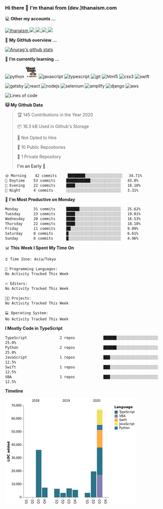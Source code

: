### Hi there 👋 I'm thanai from (dev.)thanaism.com

<!-- バッジ関連 -->
<!--
メイン：https://shields.io/category/social
GitHub view：https://github.com/antonkomarev/github-profile-views-counter
Qiita contributions：https://qiita.com/mikkame/items/f2c60d9caf8a8e38ec50
 -->

💻 **Other my accounts ...**

<p align="left">

  <a href="https://github.com/thanaism/thanaism/">
    <img src="https://komarev.com/ghpvc/?username=thanaism" alt="thanaism" />
  </a>
  <a href="http://twitter.com/okinawa__noodle">
    <img height="20" src="https://img.shields.io/twitter/follow/okinawa__noodle?label=Twitter&logo=twitter&style=flat" />
  </a>
  <a href="https://github.com/thanaism">
    <img height="20" src="https://img.shields.io/github/followers/thanaism?label=follow&logo=github&style=flat" />
  </a>
  <!-- <a href="https://www.reddit.com/user/thanaism">
    <img height="20" src="https://img.shields.io/reddit/user-karma/combined/thanaism?label=Reddit&logo=reddit&style=flat" />
  </a>
  <a href="https://stackoverflow.com/users/5720201/thanaism">
    <img height="20" src="https://img.shields.io/stackexchange/stackoverflow/r/5720201?label=StackOverflow&logo=stack-overflow&style=flat" /> -->
  </a>
  <a href="http://qiita.com/thanai">
    <img height="20" src="https://qiita-badge.apiapi.app/s/thanai/posts.svg" />
  </a>
  <//qiita.com/thanai">
    <img height="20" src="https://qiita-badge.apiapi.app/s/thanai/contributions.svg" />
  </a>
</p>

🍎 **My GitHub overview ...**

<!-- GitHubトロフィー -->
<!--
https://github.com/ryo-ma/github-profile-trophy
 -->

<!-- [![trophy](https://github-profile-trophy.vercel.app/?username=thanaism)](https://github.com/thanaism/thanaism) -->

<!-- GitHubステータス -->
<!--
https://github.com/anuraghazra/github-readme-stats
 -->

[![Anurag's github stats](https://github-readme-stats.vercel.app/api?username=thanaism&count_private=true&show_icons=true)](https://github.com/thanaism/thanaism)

<!-- [![ReadMe Card](https://github-readme-stats.vercel.app/api/pin/?username=thanaism&repo=thanaism)](https://github.com/thanaism/thanaism) -->

<!-- Skill icons -->
<!--
https://rahuldkjain.github.io/gh-profile-readme-generator/
 -->

🌱 **I’m currently learning ...**

<!-- #### Language and Tools -->

<p align="left">
  <!-- python -->
  <img src="https://devicons.github.io/devicon/devicon.git/icons/python/python-original.svg" alt="python" width="40" height="40"/>
  <!-- vba -->
  <img src="images/vba.png" alt="vba" width="40" height="40"/>
  <!-- javascript -->
  <img src="https://devicons.github.io/devicon/devicon.git/icons/javascript/javascript-original.svg" alt="javascript" width="40" height="40"/>
  <!-- typescript -->
  <img src="https://devicons.github.io/devicon/devicon.git/icons/typescript/typescript-original.svg" alt="typescript" width="40" height="40"/>
  <!-- git -->
  <img src="https://www.vectorlogo.zone/logos/git-scm/git-scm-icon.svg" alt="git" width="40" height="40"/>
  <!-- html5 -->
  <img src="https://devicons.github.io/devicon/devicon.git/icons/html5/html5-original-wordmark.svg" alt="html5" width="40" height="40"/>
  <!-- css3 -->
  <img src="https://devicons.github.io/devicon/devicon.git/icons/css3/css3-original-wordmark.svg" alt="css3" width="40" height="40"/>
  <!-- swift -->
  <img src="https://devicons.github.io/devicon/devicon.git/icons/swift/swift-original-wordmark.svg" alt="swift" width="40" height="40"/>
</p>
<p align="left">
  <!-- gatsby -->
  <img src="https://www.vectorlogo.zone/logos/gatsbyjs/gatsbyjs-icon.svg" alt="gatsby" width="40" height="40"/>
  <!-- react -->
  <img src="https://devicons.github.io/devicon/devicon.git/icons/react/react-original-wordmark.svg" alt="react" width="40" height="40"/>
  <!-- nodejs -->
  <img src="https://devicons.github.io/devicon/devicon.git/icons/nodejs/nodejs-original-wordmark.svg" alt="nodejs" width="40" height="40"/>
  <!-- selenium -->
  <img src="https://raw.githubusercontent.com/detain/svg-logos/780f25886640cef088af994181646db2f6b1a3f8/svg/selenium-logo.svg" alt="selenium" width="40" height="40"/>
  <!-- amplify -->
  <img src="https://docs.amplify.aws/assets/logo-dark.svg" alt="amplify" width="40" height="40"/>
  <!-- django -->
  <img src="https://devicons.github.io/devicon/devicon.git/icons/django/django-original.svg" alt="django" width="40" height="40"/>
  <!-- aws -->
  <img src="https://devicons.github.io/devicon/devicon.git/icons/amazonwebservices/amazonwebservices-original-wordmark.svg" alt="aws" width="40" height="40"/>
</p>

<!--START_SECTION:waka-->

![Lines of code](https://img.shields.io/badge/From%20Hello%20World%20I%27ve%20Written-236515%20lines%20of%20code-blue)

**🐱 My Github Data**

> 🏆 145 Contributions in the Year 2020
>
> 📦 16.3 kB Used in Github's Storage
>
> 🚫 Not Opted to Hire
>
> 📜 10 Public Repositories
>
> 🔑 1 Private Repository
>
> **I'm an Early 🐤**

```text
🌞 Morning    42 commits     ████████░░░░░░░░░░░░░░░░░   34.71%
🌆 Daytime    53 commits     ███████████░░░░░░░░░░░░░░   43.8%
🌃 Evening    22 commits     ████░░░░░░░░░░░░░░░░░░░░░   18.18%
🌙 Night      4 commits      ░░░░░░░░░░░░░░░░░░░░░░░░░   3.31%

```

📅 **I'm Most Productive on Monday**

```text
Monday       31 commits     ██████░░░░░░░░░░░░░░░░░░░   25.62%
Tuesday      23 commits     ████░░░░░░░░░░░░░░░░░░░░░   19.01%
Wednesday    20 commits     ████░░░░░░░░░░░░░░░░░░░░░   16.53%
Thursday     22 commits     ████░░░░░░░░░░░░░░░░░░░░░   18.18%
Friday       11 commits     ██░░░░░░░░░░░░░░░░░░░░░░░   9.09%
Saturday     8 commits      █░░░░░░░░░░░░░░░░░░░░░░░░   6.61%
Sunday       6 commits      █░░░░░░░░░░░░░░░░░░░░░░░░   4.96%

```

📊 **This Week I Spent My Time On**

```text
⌚︎ Time Zone: Asia/Tokyo

💬 Programming Languages:
No Activity Tracked This Week

🔥 Editors:
No Activity Tracked This Week

🐱‍💻 Projects:
No Activity Tracked This Week

💻 Operating System:
No Activity Tracked This Week

```

**I Mostly Code in TypeScript**

```text
TypeScript               2 repos             ██████░░░░░░░░░░░░░░░░░░░   25.0%
Python                   2 repos             ██████░░░░░░░░░░░░░░░░░░░   25.0%
JavaScript               1 repos             ███░░░░░░░░░░░░░░░░░░░░░░   12.5%
Swift                    1 repos             ███░░░░░░░░░░░░░░░░░░░░░░   12.5%
VBA                      1 repos             ███░░░░░░░░░░░░░░░░░░░░░░   12.5%

```

**Timeline**

![Chart not found](https://github.com/thanaism/thanaism/blob/master/charts/bar_graph.png)

<!--END_SECTION:waka-->
